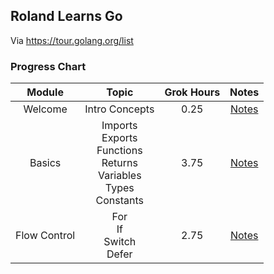 ## Roland Learns Go
Via https://tour.golang.org/list

### Progress Chart
| Module | Topic | Grok Hours | Notes |
|:------:|:-----:|:----------:|:-----:|
| Welcome | Intro Concepts | 0.25 | [Notes](00%20-%20Welcome) |
| Basics | Imports<br>Exports<br>Functions<br>Returns<br>Variables<br>Types<br>Constants | 3.75 | [Notes](01%20-%20Basics) |
| Flow Control | For<br>If<br>Switch<br>Defer | 2.75 | [Notes](02%20-%20Flow%20Control) |
